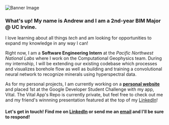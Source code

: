![Banner Image](https://media3.giphy.com/media/XD9o33QG9BoMis7iM4/giphy.gif?cid=ecf05e47qyu2asvu1xqso2tfhmha8w1vm952az592hlawuj1&ep=v1_gifs_search&rid=giphy.gif&ct=g)


### What's up! My name is Andrew and I am a 2nd-year BIM Major @ UC Irvine.     

I  love learning about all things *tech* and am looking for opportunities to expand my knowledge in any way I can!


Right now, I am a **Software Engineering Intern** at the *Pacific Northwest National Labs* where I work on the Computational Geophysics team. During my internship, I will be extending our existing codebase which processes and visualizes borehole flow as well as building and training a convolutional neural network to recognize minerals using hyperspectral data. 

As for my personal projects, I am currently working on a [**personal website**](https://andyly13.github.io/) and placed 1st at the Google Developer Student Challenge with my app, Vital. The Vital App's Repo is currently private, but feel free to check out me and my friend's winnning presentation featured at the top of my [LinkedIn](https://www.linkedin.com/in/andrew-ly-770771208/)!


#### Let's get in touch! Find me on [LinkedIn](https://www.linkedin.com/in/andrew-ly-770771208/) or send me an [email](mailto::lyandrew2004@gmail.com) and I'll be sure to respond!




<!--
**andyly13/andyly13** is a ✨ _special_ ✨ repository because its `README.md` (this file) appears on your GitHub profile.

Here are some ideas to get you started:

- 🔭 I’m currently working on ...
- 🌱 I’m currently learning ...
- 👯 I’m looking to collaborate on ...
- 🤔 I’m looking for help with ...
- 💬 Ask me about ...
- 📫 How to reach me: ...
- 😄 Pronouns: ...
- ⚡ Fun fact: ...
-->
